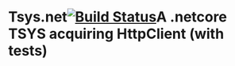 # Tsys.net[![Build Status](https://dev.azure.com/zettersten/Tsys.net/_apis/build/status/Zettersten.Tsys.net?branchName=master)](https://dev.azure.com/zettersten/Tsys.net/_build/latest?definitionId=1&branchName=master)A .netcore TSYS acquiring HttpClient (with tests)  